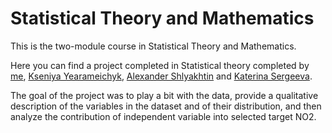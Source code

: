 # Statistical Theory and Mathematics

This is the two-module course in Statistical Theory and Mathematics.

Here you can find a project completed in Statistical theory completed by [me](https://github.com/dr-leto), [Kseniya Yearameichyk](), [Alexander Shlyakhtin](https://github.com/AlexanderShlyakhtin) and [Katerina Sergeeva](https://github.com/katyaserg).

The goal of the project was to play a bit with the data, provide a qualitative description of the variables in the dataset and of their distribution, and then analyze the contribution of independent variable into selected target NO2.
